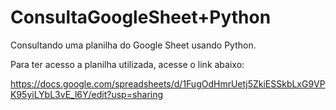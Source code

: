 # ConsultaGoogleSheet+Python
 Consultando uma planilha do Google Sheet usando Python.

Para ter acesso a planilha utilizada, acesse o link abaixo:

https://docs.google.com/spreadsheets/d/1FugOdHmrUetj5ZkiESSkbLxG9VPK95yiLYbL3vE_l6Y/edit?usp=sharing
